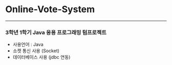 # Online-Vote-System

---

### 3학년 1학기 Java 응용 프로그래밍 텀프로젝트

* 사용언어 : Java
* 소켓 통신 사용 (Socket)
* 데이터베이스 사용 (jdbc 연동)
